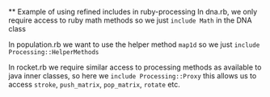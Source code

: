 ** Example of using refined includes in ruby-processing
In dna.rb, we only require access to ruby math methods so we just `include Math` in the DNA class

In population.rb we want to use the helper method `map1d` so we just `include Processing::HelperMethods`

In rocket.rb we require similar access to processing methods as available to java inner classes, so here we `include Processing::Proxy` this allows us to access `stroke`, `push_matrix`, `pop_matrix`, `rotate` etc.
